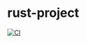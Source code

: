 # rust-project

[![CI](https://github.com/acgetchell/rust-project/actions/workflows/ci.yml/badge.svg)](https://github.com/acgetchell/rust-project/actions/workflows/ci.yml)
